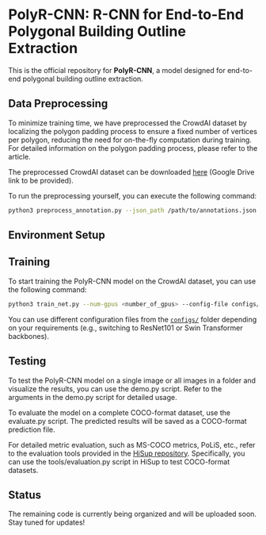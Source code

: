 # PolyR-CNN: R-CNN for End-to-End Polygonal Building Outline Extraction

This is the official repository for **PolyR-CNN**, a model designed for end-to-end polygonal building outline extraction.

## Data Preprocessing

To minimize training time, we have preprocessed the CrowdAI dataset by localizing the polygon padding process to ensure a fixed number of vertices per polygon, reducing the need for on-the-fly computation during training. For detailed information on the polygon padding process, please refer to the article.

The preprocessed CrowdAI dataset can be downloaded [here](#) (Google Drive link to be provided).

To run the preprocessing yourself, you can execute the following command:

```bash
python3 preprocess_annotation.py --json_path /path/to/annotations.json --save_path /path/to/save/annotation_preprocessed.json --is_training True --num_corners 96
```
## Environment Setup



## Training

To start training the PolyR-CNN model on the CrowdAI dataset, you can use the following command:

```bash
python3 train_net.py --num-gpus <number_of_gpus> --config-file configs/polyrcnn.res50.100pro.aicrowd.yaml
```

You can use different configuration files from the [`configs/`](./configs/) folder depending on your requirements (e.g., switching to ResNet101 or Swin Transformer backbones).

## Testing

To test the PolyR-CNN model on a single image or all images in a folder and visualize the results, you can use the demo.py script. Refer to the arguments in the demo.py script for detailed usage.

To evaluate the model on a complete COCO-format dataset, use the evaluate.py script. The predicted results will be saved as a COCO-format prediction file.

For detailed metric evaluation, such as MS-COCO metrics, PoLiS, etc., refer to the evaluation tools provided in the [HiSup repository](https://github.com/SarahwXU/HiSup). Specifically, you can use the tools/evaluation.py script in HiSup to test COCO-format datasets.

## Status

The remaining code is currently being organized and will be uploaded soon. Stay tuned for updates!
